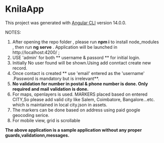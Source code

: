 # KnilaApp

This project was generated with [Angular CLI](https://github.com/angular/angular-cli) version 14.0.0.

NOTES:

1) After opening the repo folder , please run **npm i**  to install node_modules , then run **ng serve** . Application will be launched in http://localhost:4200/ ;
2)  USE  'admin' for both ** username & passord ** for initial login.
3) Initially No user found will be shown.Using add conntact create new record.
4) Once contact is created ** use 'email' entered as the 'username' .Password is mandatory but is irrelevant**.
5) **No validation for number in postal & phone number is done. Only required and mail validation is done.**
6) For maps, openlayers is used. MARKERS placed based on entered CITY,So please add valid city like Salem, Coimbatore, Bangalore...etc. which is maintained in local city.json in assets.
7) The markers can be done based on address using paid google geocoding serice.
8) For mobile view, grid is scrollable

**The above application is a sample application without any proper guards,validationn,messages.**
